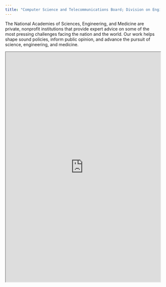 ```yaml
---
title: "Computer Science and Telecommunications Board; Division on Engineering and Physical Sciences; National Research Council"
---
```


The National Academies of Sciences, Engineering, and Medicine are private, nonprofit institutions that provide expert advice on some of the most pressing challenges facing the nation and the world. Our work helps shape sound policies, inform public opinion, and advance the pursuit of science, engineering, and medicine.

<iframe height="750" width="100%" src="https://ewelton.github.io/ktest/wiki.html#Computer%20Science%20and%20Telecommunications%20Board;%20Division%20on%20Engineering%20and%20Physical%20Sciences;%20National%20Research%20Council"></iframe>
